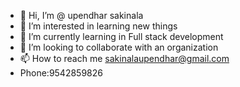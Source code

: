 - 👋 Hi, I’m @ upendhar sakinala
- 👀 I’m interested in learning new things
- 🌱 I’m currently learning in Full stack development
- 💞️ I’m looking to collaborate with an organization
- 📫 How to reach me sakinalaupendhar@gmail.com
-  Phone:9542859826

<!---
upendharsakinala/upendharsakinala is a ✨ special ✨ repository because its `README.md` (this file) appears on your GitHub profile.
You can click the Preview link to take a look at your changes.
--->
